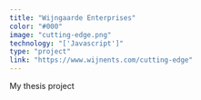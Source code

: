 ```yaml
---
title: "Wijngaarde Enterprises"
color: "#000"
image: "cutting-edge.png"
technology: "['Javascript']"
type: "project"
link: "https://www.wijnents.com/cutting-edge"
---
```


My thesis project
